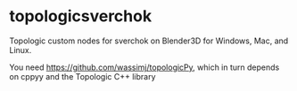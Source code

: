 # topologicsverchok
Topologic custom nodes for sverchok on Blender3D for Windows, Mac, and Linux.

You need https://github.com/wassimj/topologicPy, which in turn depends on cppyy and the Topologic C++ library
